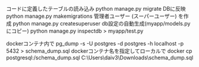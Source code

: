 コードに定義したテーブルの読み込み
python manage.py migrate
DBに反映
python manage.py makemigrations
管理者ユーザー (スーパーユーザー) を作成
python manage.py createsuperuser
db設定の自動生成(myapp/models.pyにコピー)
python manage.py inspectdb > myapp/test.py


dockerコンテナ内で
pg_dump -s -U postgres -d postgres -h localhost -p 5432 > schema_dump.sql
dockerコンテナ名を指定してローカルで
docker cp postgresql:/schema_dump.sql C:\Users\daiv3\Downloads\schema_dump.sql